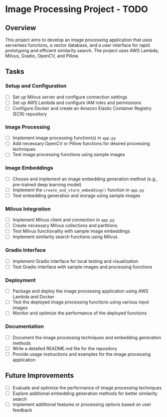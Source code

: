 # Image Processing Project - TODO

## Overview

This project aims to develop an image processing application that uses serverless functions, a vector database, and a user interface for rapid prototyping and efficient similarity search. The project uses AWS Lambda, Milvus, Gradio, OpenCV, and Pillow.

## Tasks

### Setup and Configuration

- [ ] Set up Milvus server and configure connection settings
- [ ] Set up AWS Lambda and configure IAM roles and permissions
- [ ] Configure Docker and create an Amazon Elastic Container Registry (ECR) repository

### Image Processing

- [ ] Implement image processing function(s) in `app.py`
- [ ] Add necessary OpenCV or Pillow functions for desired processing techniques
- [ ] Test image processing functions using sample images

### Image Embeddings

- [ ] Choose and implement an image embedding generation method (e.g., pre-trained deep learning model)
- [ ] Implement the `create_and_store_embedding()` function in `app.py`
- [ ] Test embedding generation and storage using sample images

### Milvus Integration

- [ ] Implement Milvus client and connection in `app.py`
- [ ] Create necessary Milvus collections and partitions
- [ ] Test Milvus functionality with sample image embeddings
- [ ] Implement similarity search functions using Milvus

### Gradio Interface

- [ ] Implement Gradio interface for local testing and visualization
- [ ] Test Gradio interface with sample images and processing functions

### Deployment

- [ ] Package and deploy the image processing application using AWS Lambda and Docker
- [ ] Test the deployed image processing functions using various input images
- [ ] Monitor and optimize the performance of the deployed functions

### Documentation

- [ ] Document the image processing techniques and embedding generation methods
- [ ] Write a detailed README.md file for the repository
- [ ] Provide usage instructions and examples for the image processing application

## Future Improvements

- [ ] Evaluate and optimize the performance of image processing techniques
- [ ] Explore additional embedding generation methods for better similarity search
- [ ] Implement additional features or processing options based on user feedback
